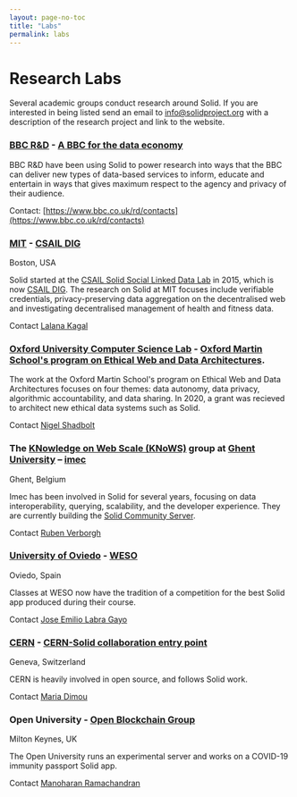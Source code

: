 ```yaml
---
layout: page-no-toc
title: "Labs"
permalink: labs
---
```


# Research Labs

Several academic groups conduct research around Solid. If you are interested in being listed send an email to info@solidproject.org with a description of the research project and link to the website. 

### [BBC R&D](https://www.bbc.co.uk/rd) - [A BBC for the data economy](https://www.bbc.co.uk/rd/projects/new-forms-value-bbc-data-economy)

BBC R&D have been using Solid to power research into ways that the BBC can deliver new types of data-based services to inform, educate and entertain in ways that gives maximum respect to the agency and privacy of their audience. 

Contact: [https://www.bbc.co.uk/rd/contacts](https://www.bbc.co.uk/rd/contacts)

### [MIT](https://www.mit.edu) - [CSAIL DIG](http://dig.csail.mit.edu) 
Boston, USA 

Solid started at the [CSAIL Solid Social Linked Data Lab](https://www.csail.mit.edu/research/solid-social-linked-data) in 2015, which is now [CSAIL DIG](http://dig.csail.mit.edu). The research on Solid at MIT focuses include verifiable credentials, privacy-preserving data aggregation on the decentralised web and investigating decentralised management of health and fitness data. 

Contact [Lalana Kagal](https://www.csail.mit.edu/person/lalana-kagal)

### [Oxford University Computer Science Lab](http://www.cs.ox.ac.uk) - [Oxford Martin School's program on Ethical Web and Data Architectures](https://www.oxfordmartin.ox.ac.uk/ethical-web-and-data-architectures). 

The work at the Oxford Martin School's program on Ethical Web and Data Architectures focuses on four themes: data autonomy, data privacy, algorithmic accountability, and data sharing. In 2020, a grant was recieved to architect new ethical data systems such as Solid. 

Contact [Nigel Shadbolt](https://www.cs.ox.ac.uk/people/nigel.shadbolt/)

### The [KNowledge on Web Scale (KNoWS)](https://knows.idlab.ugent.be/) group at [Ghent University](https://www.ugent.be/en) – [imec](https://www.imec-int.com/) 
Ghent, Belgium 

Imec has been involved in Solid for several years, focusing on data interoperability, querying, scalability, and the developer experience. They are currently building the [Solid Community Server](https://github.com/CommunitySolidServer/CommunitySolidServer/).

Contact [Ruben Verborgh](https://ruben.verborgh.org)

### [University of Oviedo](http://www.uniovi.es/en) - [WESO](http://www.weso.es)
Oviedo, Spain

Classes at WESO now have the tradition of a competition for the best Solid app produced during their course. 

Contact [Jose Emilio Labra Gayo](http://labra.weso.es)

### [CERN](https://home.cern) - [CERN-Solid collaboration entry point](https://indico.cern.ch/category/11962/)
Geneva, Switzerland 

CERN is heavily involved in open source, and follows Solid work. 

Contact [Maria Dimou](http://dimou.web.cern.ch/dimou/)

### Open University - [Open Blockchain Group](https://blockchain.open.ac.uk/#covid-19)
Milton Keynes, UK

The Open University runs an experimental server and works on a COVID-19 immunity passport Solid app. 

Contact [Manoharan Ramachandran](http://kmi.open.ac.uk/people/member/manoharan-ramachandran)
